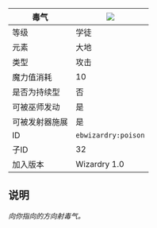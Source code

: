 | 毒气 |![](https://github.com/Electroblob77/Wizardry/blob/1.12.2/src/main/resources/assets/ebwizardry/textures/spells/poison.png)|
|---|---|
| 等级 | 学徒 |
| 元素 | 大地 |
| 类型 | 攻击 |
| 魔力值消耗 | 10 |
| 是否为持续型 | 否 |
| 可被巫师发动 | 是 |
| 可被发射器施展 | 是 |
| ID | `ebwizardry:poison` |
| 子ID | 32 |
| 加入版本 | Wizardry 1.0 |
## 说明
_向你指向的方向射毒气。_
